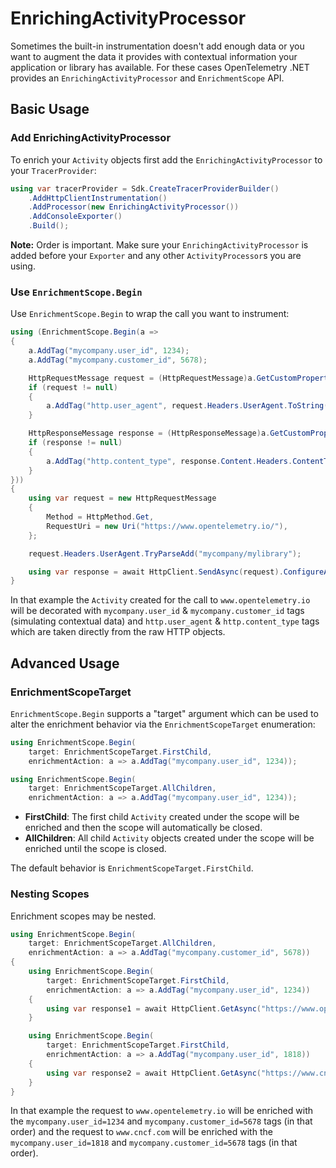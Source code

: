 # EnrichingActivityProcessor

Sometimes the built-in instrumentation doesn't add enough data or you want to
augment the data it provides with contextual information your application or
library has available. For these cases OpenTelemetry .NET provides an
`EnrichingActivityProcessor` and `EnrichmentScope` API.

## Basic Usage

### Add EnrichingActivityProcessor

To enrich your `Activity` objects first add the `EnrichingActivityProcessor` to
your `TracerProvider`:

```csharp
using var tracerProvider = Sdk.CreateTracerProviderBuilder()
    .AddHttpClientInstrumentation()
    .AddProcessor(new EnrichingActivityProcessor())
    .AddConsoleExporter()
    .Build();
```

**Note:** Order is important. Make sure your `EnrichingActivityProcessor` is
added before your `Exporter` and any other `ActivityProcessor`s you are using.

### Use `EnrichmentScope.Begin`

Use `EnrichmentScope.Begin` to wrap the call you want to instrument:

```csharp
using (EnrichmentScope.Begin(a =>
{
    a.AddTag("mycompany.user_id", 1234);
    a.AddTag("mycompany.customer_id", 5678);

    HttpRequestMessage request = (HttpRequestMessage)a.GetCustomProperty("HttpHandler.Request");
    if (request != null)
    {
        a.AddTag("http.user_agent", request.Headers.UserAgent.ToString());
    }

    HttpResponseMessage response = (HttpResponseMessage)a.GetCustomProperty("HttpHandler.Response");
    if (response != null)
    {
        a.AddTag("http.content_type", response.Content.Headers.ContentType.ToString());
    }
}))
{
    using var request = new HttpRequestMessage
    {
        Method = HttpMethod.Get,
        RequestUri = new Uri("https://www.opentelemetry.io/"),
    };

    request.Headers.UserAgent.TryParseAdd("mycompany/mylibrary");

    using var response = await HttpClient.SendAsync(request).ConfigureAwait(false);
}
```

In that example the `Activity` created for the call to `www.opentelemetry.io`
will be decorated with `mycompany.user_id` & `mycompany.customer_id` tags
(simulating contextual data) and `http.user_agent` & `http.content_type` tags
which are taken directly from the raw HTTP objects.

## Advanced Usage

### EnrichmentScopeTarget

`EnrichmentScope.Begin` supports a "target" argument which can be used to alter
the enrichment behavior via the `EnrichmentScopeTarget` enumeration:

```csharp
using EnrichmentScope.Begin(
    target: EnrichmentScopeTarget.FirstChild,
    enrichmentAction: a => a.AddTag("mycompany.user_id", 1234));

using EnrichmentScope.Begin(
    target: EnrichmentScopeTarget.AllChildren,
    enrichmentAction: a => a.AddTag("mycompany.user_id", 1234));
```

* **FirstChild**: The first child `Activity` created under the scope will be
  enriched and then the scope will automatically be closed.
* **AllChildren**: All child `Activity` objects created under the scope will be
  enriched until the scope is closed.

The default behavior is `EnrichmentScopeTarget.FirstChild`.

### Nesting Scopes

Enrichment scopes may be nested.

```csharp
using EnrichmentScope.Begin(
    target: EnrichmentScopeTarget.AllChildren,
    enrichmentAction: a => a.AddTag("mycompany.customer_id", 5678))
{
    using EnrichmentScope.Begin(
        target: EnrichmentScopeTarget.FirstChild,
        enrichmentAction: a => a.AddTag("mycompany.user_id", 1234))
    {
        using var response1 = await HttpClient.GetAsync("https://www.opentelemetry.io/").ConfigureAwait(false);
    }

    using EnrichmentScope.Begin(
        target: EnrichmentScopeTarget.FirstChild,
        enrichmentAction: a => a.AddTag("mycompany.user_id", 1818))
    {
        using var response2 = await HttpClient.GetAsync("https://www.cncf.io/").ConfigureAwait(false);
    }
}
```

In that example the request to `www.opentelemetry.io` will be enriched with the
`mycompany.user_id=1234` and `mycompany.customer_id=5678` tags (in that order)
and the request to `www.cncf.com` will be enriched with the
`mycompany.user_id=1818` and `mycompany.customer_id=5678` tags (in that order).
